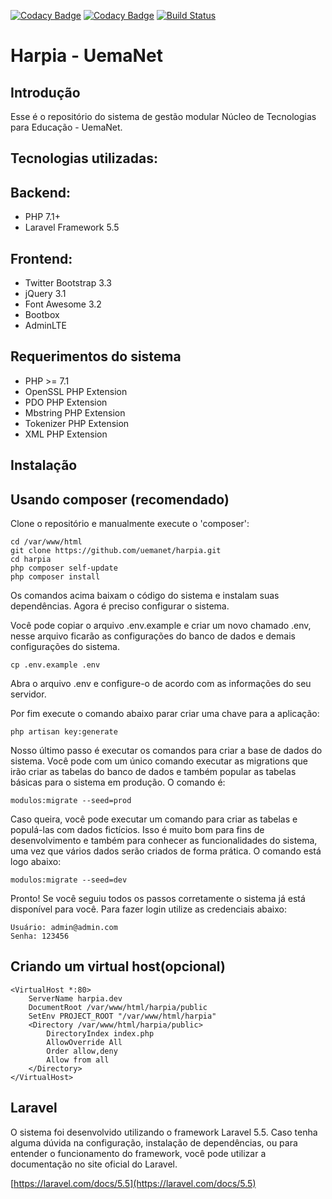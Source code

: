 [![Codacy Badge](https://api.codacy.com/project/badge/Grade/ce02749c9c7e41cdaefd89af3c60c2cb)](https://www.codacy.com/app/willianmanoaraujo/harpia?utm_source=github.com&amp;utm_medium=referral&amp;utm_content=uemanet/harpia&amp;utm_campaign=Badge_Grade) [![Codacy Badge](https://api.codacy.com/project/badge/Coverage/ce02749c9c7e41cdaefd89af3c60c2cb)](https://www.codacy.com/app/willianmanoaraujo/harpia?utm_source=github.com&utm_medium=referral&utm_content=uemanet/harpia&utm_campaign=Badge_Coverage) [![Build Status](https://travis-ci.org/uemanet/harpia.svg?branch=master)](https://travis-ci.org/uemanet/harpia)

Harpia - UemaNet
=======================

Introdução
------------
Esse é o repositório do sistema de gestão modular Núcleo de Tecnologias para Educação - UemaNet.

Tecnologias utilizadas:
-----------------------
Backend:
--------
 * PHP 7.1+
 * Laravel Framework 5.5

Frontend:
---------
 * Twitter Bootstrap 3.3
 * jQuery 3.1
 * Font Awesome 3.2
 * Bootbox
 * AdminLTE

Requerimentos do sistema
------------
 * PHP >= 7.1
 * OpenSSL PHP Extension
 * PDO PHP Extension
 * Mbstring PHP Extension
 * Tokenizer PHP Extension
 * XML PHP Extension

Instalação
------------

Usando composer (recomendado)
----------------------------
Clone o repositório e manualmente execute o 'composer':

    cd /var/www/html
    git clone https://github.com/uemanet/harpia.git
    cd harpia
    php composer self-update
    php composer install

Os comandos acima baixam o código do sistema e instalam suas dependências. Agora é preciso configurar o sistema.

Você pode copiar o arquivo .env.example e criar um novo chamado .env, nesse arquivo ficarão as configurações do banco de dados e demais configurações do sistema.

    cp .env.example .env

Abra o arquivo .env e configure-o de acordo com as informações do seu servidor.

Por fim execute o comando abaixo parar criar uma chave para a aplicação:

    php artisan key:generate

Nosso último passo é executar os comandos para criar a base de dados do sistema. Você pode com um único comando executar as migrations que irão criar as tabelas do banco de dados e também popular as tabelas básicas para o sistema em produção. O comando é:

    modulos:migrate --seed=prod

Caso queira, você pode executar um comando para criar as tabelas e populá-las com dados fictícios. Isso é muito bom para fins de desenvolvimento e também para conhecer as funcionalidades do sistema, uma vez que vários dados serão criados de forma prática. O comando está logo abaixo:

    modulos:migrate --seed=dev

Pronto! Se você seguiu todos os passos corretamente o sistema já está disponível para você. Para fazer login utilize as credenciais abaixo:

    Usuário: admin@admin.com
    Senha: 123456

Criando um virtual host(opcional)
------------
    <VirtualHost *:80>
        ServerName harpia.dev
        DocumentRoot /var/www/html/harpia/public
        SetEnv PROJECT_ROOT "/var/www/html/harpia"
        <Directory /var/www/html/harpia/public>
            DirectoryIndex index.php
            AllowOverride All
            Order allow,deny
            Allow from all
        </Directory>
    </VirtualHost>

Laravel
------------

O sistema foi desenvolvido utilizando o framework Laravel 5.5. Caso tenha alguma dúvida na configuração, instalação de dependências, ou para entender o funcionamento do framework, você pode utilizar a documentação no site oficial do Laravel.

[https://laravel.com/docs/5.5](https://laravel.com/docs/5.5)
